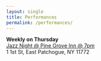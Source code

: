 ```yaml
---
layout: single
title: Performances
permalink: /performances/
---
```


**Weekly on Thursday**  
[Jazz Night @ Pine Grove Inn @ 7pm](https://www.pgipatchogue.com)  
1 1st St, East Patchogue, NY 11772